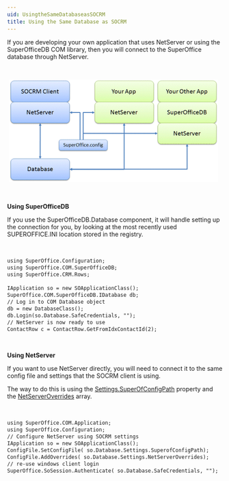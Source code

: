 ```yaml
---
uid: UsingtheSameDatabaseasSOCRM
title: Using the Same Database as SOCRM
---
```



If you are developing your own application that uses NetServer or using the SuperOfficeDB COM library, then you will connect to the SuperOffice database through NetServer.

 

 ![](../../images/using-netserver.gif)

 

**Using SuperOfficeDB**

If you use the SuperOfficeDB.Database component, it will handle setting up the connection for you, by looking at the most recently used SUPEROFFICE.INI location stored in the registry.

 
```
using SuperOffice.Configuration;
using SuperOffice.COM.SuperOfficeDB;
using SuperOffice.CRM.Rows;

IApplication so = new SOApplicationClass();
SuperOffice.COM.SuperOfficeDB.IDatabase db;
// Log in to COM Database object
db = new DatabaseClass();
db.Login(so.Database.SafeCredentials, "");
// NetServer is now ready to use
ContactRow c = ContactRow.GetFromIdxContactId(2);
```
 

**Using NetServer**

If you want to use NetServer directly, you will need to connect it to the same config file and settings that the SOCRM client is using.

The way to do this is using the [Settings.SuperOfConfigPath](SUPEROFFICEDBLib~SOSettings~SuperofConfigPath.md) property and the [NetServerOverrides](SUPEROFFICEDBLib~SOSettings~NetServerOverrides.md) array.

 
```
using SuperOffice.COM.Application;
using SuperOffice.Configuration;
// Configure NetServer using SOCRM settings
IApplication so = new SOApplicationClass();
ConfigFile.SetConfigFile( so.Database.Settings.SuperofConfigPath);
ConfigFile.AddOverrides( so.Database.Settings.NetServerOverrides);
// re-use windows client login
SuperOffice.SoSession.Authenticate( so.Database.SafeCredentials, "");
```
